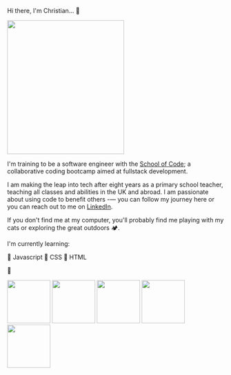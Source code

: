 Hi there, I'm Christian... 👋

<img src="https://user-images.githubusercontent.com/123087687/221354891-28eb9411-16df-453f-8c34-a80b7b90ba49.jpeg" width="271" height="310">

I'm training to be a software engineer with the [School of Code](https://www.schoolofcode.co.uk); a collaborative coding bootcamp aimed at fullstack development.

I am making the leap into tech after eight years as a primary school teacher, teaching all classes and abilities in the UK and abroad. I am passionate about using code to benefit others -— you can follow my journey here or you can reach out to me on [LinkedIn](https://www.linkedin.com/in/christianwillcox/).

If you don't find me at my computer, you'll probably find me playing with my cats or exploring the great outdoors 🏕️.

I'm currently learning:

🌱 Javascript
🌱 CSS
🌱 HTML


🤟

<img src = "https://user-images.githubusercontent.com/123087687/230131452-03351879-78d1-48cd-8086-dec045623bd5.png" width="100" height="100">
<img src = "https://user-images.githubusercontent.com/123087687/230131156-f47258e5-a301-4b75-8741-228628028493.png" width="100" height="100">
<img src = "https://user-images.githubusercontent.com/123087687/230131671-46602ef8-d0f0-436b-a95c-797708909281.png" width="100" height="100">


<img src = "https://user-images.githubusercontent.com/123087687/230130110-c1fbd578-7bb3-4b86-a979-908a9c762cb2.png" width="100" height="100">
<img src = "https://user-images.githubusercontent.com/123087687/230130352-f1a5df84-8e5c-4f90-83d2-012400fd777b.png" width="100" height="100">


<!--
**lastcastleofbowser/lastcastleofbowser** is a ✨ _special_ ✨ repository because its `README.md` (this file) appears on your GitHub profile.

Here are some ideas to get you started:

- 🔭 I’m currently working on ...
- 🌱 I’m currently learning ...
- 👯 I’m looking to collaborate on ...
- 🤔 I’m looking for help with ...
- 💬 Ask me about ...
- 📫 How to reach me: ...
- 😄 Pronouns: ...
- ⚡ Fun fact: ...
-->
